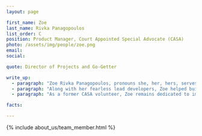 ```yaml
---
layout: page

first_name: Zoe
last_name: Rivka Panagopoulos
list_order: C
position: Product Manager, Court Appointed Special Advocate (CASA)
photo: /assets/img/people/zoe.png
email: 
social:

quote: Director of Projects and Go-Getter

write_up:
  - paragraph: "Zoe Rivka Panagopoulos, pronouns she, her, hers, serves as the Lead Product Manager on the Court Appointed Special Advocate (CASA) project. Zoe works closely with stakeholders to assess needs and ideate short and long term solutions. She collaborates with open source contributors on business process visioning and ensures that the platform is positioned for successful multitenancy use, in the future. She also develops and manages project boards, epic and story writing, backlog refinement, quality assurance, release planning, and developing customer facing instructional content."
  - paragraph: "Along with her fearless lead developers, Zoe helped build CASA Volunteer Tracking from the ground up in six months and released the first version in September 2020. The CASA Volunteer Tracking enables volunteers across the country to log their time spent with youth in the foster care system, and serves as a management tool for staff supervisors overseeing volunteer activity. The application is currently being piloted by CASA: Prince George’s County, in Maryland. Zoe has extensive experience in civic tech, and currently works as a digital consultant in the nonprofit space. She has served large petition platforms such as Change.org, and small, innovative startups such as Brigade, now a part of Countable."
  - paragraph: "As a former CASA volunteer, Zoe remains dedicated to improving the lives of youth in the foster care system across America. One day, she hopes to serve as a foster or adoptive parent herself. In the meantime, she keeps herself busy as a foster parent to senior dogs."

facts:

---
```



{% include about_us/team_member.html %}
